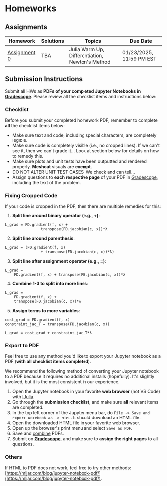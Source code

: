 # Homeworks

## Assignments

| Homework                                                              | Solutions | Topics                                                | Due Date                  |
| -----------                                                           | --------- | ------                                                | --------                  |
| [Assignment 0](https://github.com/Optimal-Control-16-745/HW0_S25)     | TBA       | Julia Warm Up, Differentiation, Newton's Method       | 01/23/2025, 11:59 PM EST  |

## Submission Instructions

Submit all HWs as **PDFs of your completed Jupyter Notebooks in [Gradescope](https://www.gradescope.com/courses/952874)**. Please review all the checklist items and instructions below:

### Checklist

Before you submit your completed homework PDF, remember to complete **all** the checklist items below:

- Make sure text and code, including special characters, are completely legible.
- Make sure code is completely visible (i.e., no cropped lines). If we can't see it, then we can't grade it... Look at section below for details on how to remedy this.
- Make sure plots and unit tests have been outputted and rendered properly. **Meshcat** visuals are **exempt**.
- DO NOT ALTER UNIT TEST CASES. We check and can tell...
- Assign questions to **each respective page** of your PDF in [Gradescope](https://www.gradescope.com/courses/952874), including the text of the problem.

### Fixing Cropped Code

If your code is cropped in the PDF, then there are multiple remedies for this:

1. **Split line around binary operator (e.g., +)**:
```
L_grad = FD.gradient(f, x) +
                transpose(FD.jacobian(c, x))*λ
```
2. **Split line around parenthesis**:
```
L_grad = (FD.gradient(f, x)
                + transpose(FD.jacobian(c, x))*λ)
```
3. **Split line after assignment operator (e.g., =)**:
```
L_grad = 
    FD.gradient(f, x) + transpose(FD.jacobian(c, x))*λ
```
4. **Combine 1-3 to split into more lines**:
```
L_grad = 
    FD.gradient(f, x) +
    transpose(FD.jacobian(c, x))*λ
```

5. **Assign terms to more variables**:
```
cost_grad = FD.gradient(f, x)
constraint_jac_T = transpose(FD.jacobian(c, x))

L_grad = cost_grad + constraint_jac_T*λ
```

### Export to PDF

Feel free to use any method you'd like to export your Jupyter notebook as a PDF (**with all checklist items completed**). 

We recommend the following method of converting your Jupyter notebook to a PDF because it requires no additional installs (hopefully). It's slightly involved, but it is the most consistent in our experience.

1. Open the Jupyter notebook in your favorite **web browser** (not VS Code) with [IJulia](https://github.com/JuliaLang/IJulia.jl).
2. Go through the **submission checklist**, and make sure **all** relevant items are completed.
3. In the top left corner of the Jupyter menu bar, do `File -> Save and Export Notebook As -> HTML`. It should download an HTML file.
4. Open the downloaded HTML file in your favorite web browser.
5. Open up the browser's print menu and select `Save as PDF`.
6. Save and [combine](https://www.adobe.com/acrobat/online/merge-pdf.html) PDFs. 
7. Submit on **[Gradescope](https://www.gradescope.com/courses/952874)**, and make sure to **assign the right pages** to all questions.

### Others

If HTML to PDF does not work, feel free to try other methods: [https://mljar.com/blog/jupyter-notebook-pdf/](https://mljar.com/blog/jupyter-notebook-pdf/).